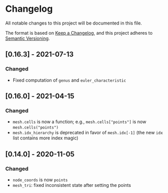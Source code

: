 # Changelog

All notable changes to this project will be documented in this file.

The format is based on [Keep a Changelog](https://keepachangelog.com/en/1.0.0/),
and this project adheres to [Semantic Versioning](https://semver.org/spec/v2.0.0.html).

## [0.16.3] - 2021-07-13

### Changed

- Fixed computation of `genus` and `euler_characteristic`

## [0.16.0] - 2021-04-15

### Changed

- `mesh.cells` is now a function; e.g., `mesh.cells["points"]` is now
  `mesh.cells("points")`
- `mesh.idx_hierarchy` is deprecated in favor of `mesh.idx[-1]` (the new `idx` list
  contains more index magic)

## [0.14.0] - 2020-11-05

### Changed

- `node_coords` is now `points`
- `mesh_tri`: fixed inconsistent state after setting the points
